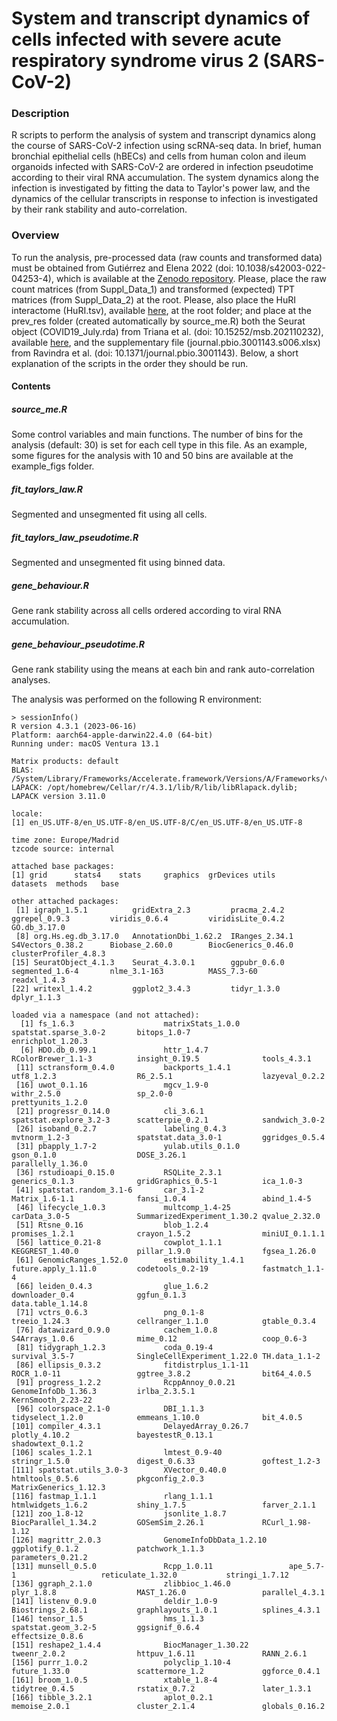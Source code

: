 # System and transcript dynamics of cells infected with severe acute respiratory syndrome virus 2 (SARS-CoV-2)

### Description
R scripts to perform the analysis of system and transcript dynamics along the course of SARS-CoV-2 infection using scRNA-seq data. In brief, human bronchial epithelial cells (hBECs) and cells from human colon and ileum organoids infected with SARS-CoV-2 are ordered in infection pseudotime according to their viral RNA accumulation. The system dynamics along the infection is investigated by fitting the data to Taylor's power law, and the dynamics of the cellular transcripts in response to infection is investigated by their rank stability and auto-correlation.

### Overview
To run the analysis, pre-processed data (raw counts and transformed data) must be obtained from Gutiérrez and Elena 2022 (doi: 10.1038/s42003-022-04253-4), which is available at the [Zenodo repository](https://zenodo.org/records/7198900). Please, place the raw count matrices (from Suppl_Data_1) and transformed (expected) TPT matrices (from Suppl_Data_2) at the root. Please, also place the HuRI interactome (HuRI.tsv), available [here](http://www.interactome-atlas.org/download), at the root folder; and place at the prev_res folder (created automatically by source_me.R) both the Seurat object (COVID19_July.rda) from Triana et al. (doi: 10.15252/msb.202110232), available [here](https://doi.org/10.6084/m9.figshare.13703752.v1), and the supplementary file (journal.pbio.3001143.s006.xlsx) from Ravindra et al. (doi: 10.1371/journal.pbio.3001143). Below, a short explanation of the scripts in the order they should be run.

#### Contents
##### source_me.R
Some control variables and main functions. The number of bins for the analysis (default: 30) is set for each cell type in this file. As an example, some figures for the analysis with 10 and 50 bins are available at the example_figs folder.

##### fit_taylors_law.R
Segmented and unsegmented fit using all cells.

##### fit_taylors_law_pseudotime.R
Segmented and unsegmented fit using binned data.

##### gene_behaviour.R
Gene rank stability across all cells ordered according to viral RNA accumulation.

##### gene_behaviour_pseudotime.R
Gene rank stability using the means at each bin and rank auto-correlation analyses.

The analysis was performed on the following R environment:

```
> sessionInfo()
R version 4.3.1 (2023-06-16)
Platform: aarch64-apple-darwin22.4.0 (64-bit)
Running under: macOS Ventura 13.1

Matrix products: default
BLAS:   /System/Library/Frameworks/Accelerate.framework/Versions/A/Frameworks/vecLib.framework/Versions/A/libBLAS.dylib 
LAPACK: /opt/homebrew/Cellar/r/4.3.1/lib/R/lib/libRlapack.dylib;  LAPACK version 3.11.0

locale:
[1] en_US.UTF-8/en_US.UTF-8/en_US.UTF-8/C/en_US.UTF-8/en_US.UTF-8

time zone: Europe/Madrid
tzcode source: internal

attached base packages:
[1] grid      stats4    stats     graphics  grDevices utils     datasets  methods   base     

other attached packages:
 [1] igraph_1.5.1          gridExtra_2.3         pracma_2.4.2          ggrepel_0.9.3         viridis_0.6.4         viridisLite_0.4.2     GO.db_3.17.0         
 [8] org.Hs.eg.db_3.17.0   AnnotationDbi_1.62.2  IRanges_2.34.1        S4Vectors_0.38.2      Biobase_2.60.0        BiocGenerics_0.46.0   clusterProfiler_4.8.3
[15] SeuratObject_4.1.3    Seurat_4.3.0.1        ggpubr_0.6.0          segmented_1.6-4       nlme_3.1-163          MASS_7.3-60           readxl_1.4.3         
[22] writexl_1.4.2         ggplot2_3.4.3         tidyr_1.3.0           dplyr_1.1.3          

loaded via a namespace (and not attached):
  [1] fs_1.6.3                    matrixStats_1.0.0           spatstat.sparse_3.0-2       bitops_1.0-7                enrichplot_1.20.3          
  [6] HDO.db_0.99.1               httr_1.4.7                  RColorBrewer_1.1-3          insight_0.19.5              tools_4.3.1                
 [11] sctransform_0.4.0           backports_1.4.1             utf8_1.2.3                  R6_2.5.1                    lazyeval_0.2.2             
 [16] uwot_0.1.16                 mgcv_1.9-0                  withr_2.5.0                 sp_2.0-0                    prettyunits_1.2.0          
 [21] progressr_0.14.0            cli_3.6.1                   spatstat.explore_3.2-3      scatterpie_0.2.1            sandwich_3.0-2             
 [26] isoband_0.2.7               labeling_0.4.3              mvtnorm_1.2-3               spatstat.data_3.0-1         ggridges_0.5.4             
 [31] pbapply_1.7-2               yulab.utils_0.1.0           gson_0.1.0                  DOSE_3.26.1                 parallelly_1.36.0          
 [36] rstudioapi_0.15.0           RSQLite_2.3.1               generics_0.1.3              gridGraphics_0.5-1          ica_1.0-3                  
 [41] spatstat.random_3.1-6       car_3.1-2                   Matrix_1.6-1.1              fansi_1.0.4                 abind_1.4-5                
 [46] lifecycle_1.0.3             multcomp_1.4-25             carData_3.0-5               SummarizedExperiment_1.30.2 qvalue_2.32.0              
 [51] Rtsne_0.16                  blob_1.2.4                  promises_1.2.1              crayon_1.5.2                miniUI_0.1.1.1             
 [56] lattice_0.21-8              cowplot_1.1.1               KEGGREST_1.40.0             pillar_1.9.0                fgsea_1.26.0               
 [61] GenomicRanges_1.52.0        estimability_1.4.1          future.apply_1.11.0         codetools_0.2-19            fastmatch_1.1-4            
 [66] leiden_0.4.3                glue_1.6.2                  downloader_0.4              ggfun_0.1.3                 data.table_1.14.8          
 [71] vctrs_0.6.3                 png_0.1-8                   treeio_1.24.3               cellranger_1.1.0            gtable_0.3.4               
 [76] datawizard_0.9.0            cachem_1.0.8                S4Arrays_1.0.6              mime_0.12                   coop_0.6-3                 
 [81] tidygraph_1.2.3             coda_0.19-4                 survival_3.5-7              SingleCellExperiment_1.22.0 TH.data_1.1-2              
 [86] ellipsis_0.3.2              fitdistrplus_1.1-11         ROCR_1.0-11                 ggtree_3.8.2                bit64_4.0.5                
 [91] progress_1.2.2              RcppAnnoy_0.0.21            GenomeInfoDb_1.36.3         irlba_2.3.5.1               KernSmooth_2.23-22         
 [96] colorspace_2.1-0            DBI_1.1.3                   tidyselect_1.2.0            emmeans_1.10.0              bit_4.0.5                  
[101] compiler_4.3.1              DelayedArray_0.26.7         plotly_4.10.2               bayestestR_0.13.1           shadowtext_0.1.2           
[106] scales_1.2.1                lmtest_0.9-40               stringr_1.5.0               digest_0.6.33               goftest_1.2-3              
[111] spatstat.utils_3.0-3        XVector_0.40.0              htmltools_0.5.6             pkgconfig_2.0.3             MatrixGenerics_1.12.3      
[116] fastmap_1.1.1               rlang_1.1.1                 htmlwidgets_1.6.2           shiny_1.7.5                 farver_2.1.1               
[121] zoo_1.8-12                  jsonlite_1.8.7              BiocParallel_1.34.2         GOSemSim_2.26.1             RCurl_1.98-1.12            
[126] magrittr_2.0.3              GenomeInfoDbData_1.2.10     ggplotify_0.1.2             patchwork_1.1.3             parameters_0.21.2          
[131] munsell_0.5.0               Rcpp_1.0.11                 ape_5.7-1                   reticulate_1.32.0           stringi_1.7.12             
[136] ggraph_2.1.0                zlibbioc_1.46.0             plyr_1.8.8                  MAST_1.26.0                 parallel_4.3.1             
[141] listenv_0.9.0               deldir_1.0-9                Biostrings_2.68.1           graphlayouts_1.0.1          splines_4.3.1              
[146] tensor_1.5                  hms_1.1.3                   spatstat.geom_3.2-5         ggsignif_0.6.4              effectsize_0.8.6           
[151] reshape2_1.4.4              BiocManager_1.30.22         tweenr_2.0.2                httpuv_1.6.11               RANN_2.6.1                 
[156] purrr_1.0.2                 polyclip_1.10-4             future_1.33.0               scattermore_1.2             ggforce_0.4.1              
[161] broom_1.0.5                 xtable_1.8-4                tidytree_0.4.5              rstatix_0.7.2               later_1.3.1                
[166] tibble_3.2.1                aplot_0.2.1                 memoise_2.0.1               cluster_2.1.4               globals_0.16.2
```
